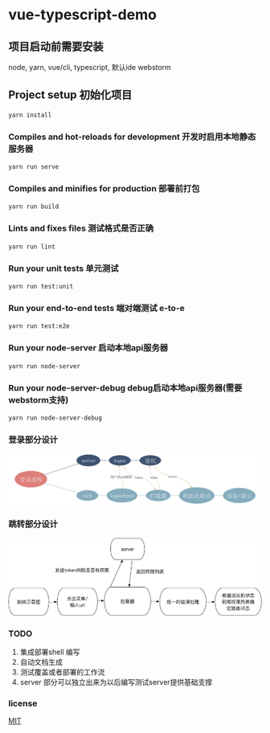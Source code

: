 # vue-typescript-demo
## 项目启动前需要安装
node, yarn, vue/cli, typescript, 默认ide webstorm
## Project setup 初始化项目
```
yarn install
```

### Compiles and hot-reloads for development  开发时启用本地静态服务器
```
yarn run serve
```

### Compiles and minifies for production 部署前打包
```
yarn run build
```

### Lints and fixes files 测试格式是否正确
```
yarn run lint
```

### Run your unit tests  单元测试
```
yarn run test:unit
```

### Run your end-to-end tests 端对端测试 e-to-e
```
yarn run test:e2e
```

### Run your node-server 启动本地api服务器
```
yarn run node-server
```


### Run your node-server-debug debug启动本地api服务器(需要webstorm支持)
```
yarn run node-server-debug
```


### 登录部分设计
![登录流程](./doc/登录流程.png)

### 跳转部分设计
![跳转流程](./doc/跳转说明.jpg)

### TODO
1. 集成部署shell 编写
2. 自动文档生成
3. 测试覆盖或者部署的工作流
4. server 部分可以独立出来为以后编写测试server提供基础支撑 

### license
[MIT](./LICENSE) 